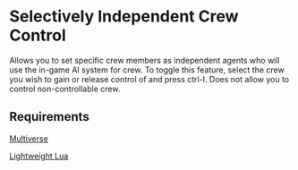 # Selectively Independent Crew Control

Allows you to set specific crew members as independent agents who will use the in-game AI system for crew.
To toggle this feature, select the crew you wish to gain or release control of and press ctrl-I.
Does not allow you to control non-controllable crew.

## Requirements
[Multiverse](https://ftlmultiverse.boards.net/)

[Lightweight Lua](https://github.com/neopryne/lightweight-lua)
